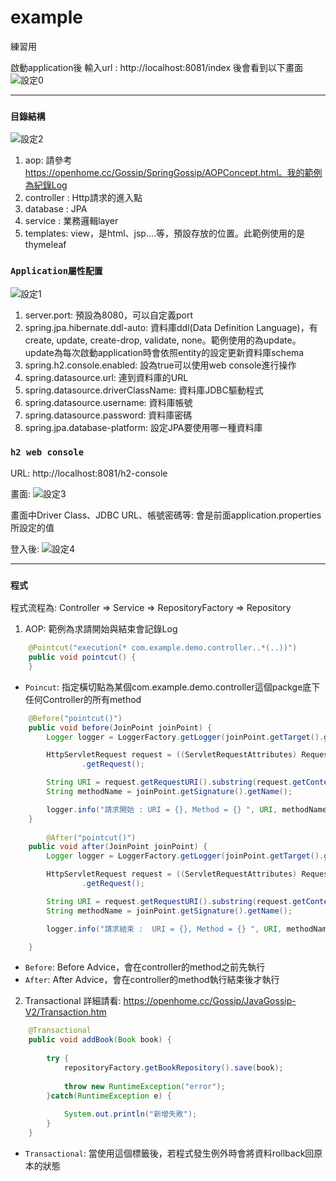 
# example
練習用


啟動application後 輸入url : http://localhost:8081/index 後會看到以下畫面
![設定0](https://user-images.githubusercontent.com/16308309/114280564-73825980-9a6c-11eb-8a95-92b55f4a6709.jpg)


----

### `目錄結構`

![設定2](https://user-images.githubusercontent.com/16308309/114278819-15517880-9a64-11eb-8a90-c1c83967efa3.jpg)

1. aop: 請參考 https://openhome.cc/Gossip/SpringGossip/AOPConcept.html。我的範例為紀錄Log
2. controller : Http請求的進入點
3. database : JPA 
4. service : 業務邏輯layer
5. templates: view，是html、jsp....等，預設存放的位置。此範例使用的是thymeleaf


### `Application屬性配置`
![設定1](https://user-images.githubusercontent.com/16308309/114278378-184b6980-9a62-11eb-9b37-1733b8da1764.jpg)

1. server.port: 預設為8080，可以自定義port
2. spring.jpa.hibernate.ddl-auto: 資料庫ddl(Data Definition Language)，有create, update, create-drop, validate, none。範例使用的為update。update為每次啟動application時會依照entity的設定更新資料庫schema
3. spring.h2.console.enabled: 設為true可以使用web console進行操作
4. spring.datasource.url: 連到資料庫的URL
5. spring.datasource.driverClassName: 資料庫JDBC驅動程式 
6. spring.datasource.username: 資料庫帳號
7. spring.datasource.password: 資料庫密碼
8. spring.jpa.database-platform: 設定JPA要使用哪一種資料庫


### `h2 web console`
URL: http://localhost:8081/h2-console

畫面:
![設定3](https://user-images.githubusercontent.com/16308309/114279973-c1e22900-9a69-11eb-97c3-0585dabe006a.jpg)

畫面中Driver Class、JDBC URL、帳號密碼等: 會是前面application.properties所設定的值

登入後:
![設定4](https://user-images.githubusercontent.com/16308309/114280190-b9d6b900-9a6a-11eb-8261-d240255364f0.jpg)

----
### `程式`
程式流程為: Controller => Service => RepositoryFactory => Repository

1. AOP: 範例為求請開始與結束會記錄Log

``` java
	@Pointcut("execution(* com.example.demo.controller..*(..))")
	public void pointcut() {
	}
  ```
* `Poincut`: 指定橫切點為某個com.example.demo.controller這個packge底下任何Controller的所有method


``` java
	@Before("pointcut()")
	public void before(JoinPoint joinPoint) {
		Logger logger = LoggerFactory.getLogger(joinPoint.getTarget().getClass().getName());

		HttpServletRequest request = ((ServletRequestAttributes) RequestContextHolder.getRequestAttributes())
				.getRequest();

		String URI = request.getRequestURI().substring(request.getContextPath().length());
		String methodName = joinPoint.getSignature().getName();

		logger.info("請求開始 : URI = {}, Method = {} ", URI, methodName);
	}
	
		@After("pointcut()")
	public void after(JoinPoint joinPoint) {
		Logger logger = LoggerFactory.getLogger(joinPoint.getTarget().getClass().getName());

		HttpServletRequest request = ((ServletRequestAttributes) RequestContextHolder.getRequestAttributes())
				.getRequest();

		String URI = request.getRequestURI().substring(request.getContextPath().length());
		String methodName = joinPoint.getSignature().getName();

		logger.info("請求結束 :  URI = {}, Method = {} ", URI, methodName);

	}

```
* `Before`: Before Advice，會在controller的method之前先執行
* `After`: After Advice，會在controller的method執行結束後才執行

2. Transactional 
詳細請看: https://openhome.cc/Gossip/JavaGossip-V2/Transaction.htm

``` java
	@Transactional
	public void addBook(Book book) {
		
		try {
			repositoryFactory.getBookRepository().save(book);
			
			throw new RuntimeException("error");
		}catch(RuntimeException e) {
			
			System.out.println("新增失敗");
		}
	}
```

* `Transactional`: 當使用這個標籤後，若程式發生例外時會將資料rollback回原本的狀態
